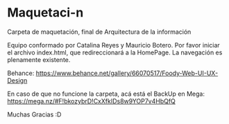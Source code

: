 # Maquetaci-n
Carpeta de maquetación, final de Arquitectura de la información

Equipo conformado por Catalina Reyes y Mauricio Botero.
Por favor iniciar el archivo index.html, que redireccionará a la HomePage. La navegación es plenamente existente.

Behance: 
https://www.behance.net/gallery/66070517/Foody-Web-UI-UX-Design

En caso de que no funcione la carpeta, acá está el BackUp en Mega:
https://mega.nz/#F!bkozybrD!CxXfkIDs8w9YOP7v4HbQfQ

Muchas Gracias :D
